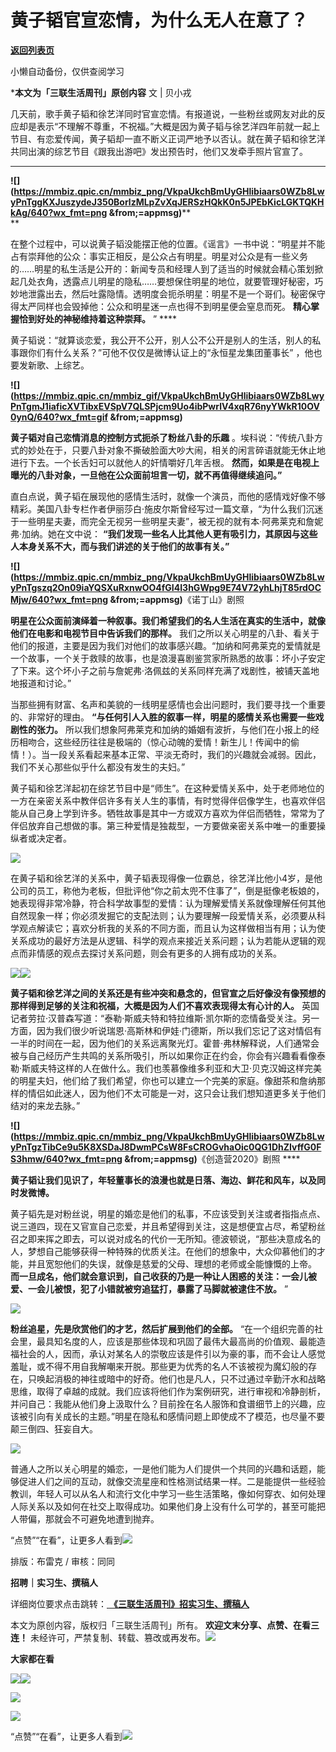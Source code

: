 # 黄子韬官宣恋情，为什么无人在意了？

[**返回列表页**](/gzh/三联生活周刊)

小懒自动备份，仅供查阅学习

***本文为「三联生活周刊」原创内容** 文 | 贝小戎

几天前，歌手黄子韬和徐艺洋同时官宣恋情。有报道说，一些粉丝或网友对此的反应却是表示“不理解不尊重，不祝福。”大概是因为黄子韬与徐艺洋四年前就一起上节目、有恋爱传闻，黄子韬却一直不断义正词严地予以否认。就在黄子韬和徐艺洋共同出演的综艺节目《跟我出游吧》发出预告时，他们又发牵手照片官宣了。

 ** **
**![](https://mmbiz.qpic.cn/mmbiz_png/VkpaUkchBmUyGHlibiaars0WZb8LwyPnTggKXJuszydeJ350BorlzMLpZvXqJERSzHQkK0n5JPEbKicLGKTQKHkAg/640?wx_fmt=png
&from;=appmsg)****  
**

在整个过程中，可以说黄子韬没能摆正他的位置。《谣言》一书中说：“明星并不能占有崇拜他的公众：事实正相反，是公众占有明星。明星对公众是有一些义务的……明星的私生活是公开的：新闻专员和经理人到了适当的时候就会精心策划掀起几处衣角，透露点儿明星的隐私……要想保住明星的地位，就要管理好秘密，巧妙地泄露出去，然后吐露隐情。透明度会扼杀明星：明星不是一个哥们。秘密保守得太严同样也会毁掉他：公众和明星迷一点也得不到明星便会窒息而死。
**精心掌握恰到好处的神秘维持着这种崇拜。** ” ****

黄子韬说：“就算谈恋爱，我公开不公开，别人公不公开是别人的生活，别人的私事跟你们有什么关系？”可他不仅仅是微博认证上的“永恒星龙集团董事长”
，他也要发新歌、上综艺。

**![](https://mmbiz.qpic.cn/mmbiz_gif/VkpaUkchBmUyGHlibiaars0WZb8LwyPnTgmJ1iaficXVTibxEVSpV7QLSPjcm9Uo4ibPwrlV4xqR76nyYWkR10OV0ynQ/640?wx_fmt=gif
&from;=appmsg)**

 **黄子韬对自己恋情消息的控制方式扼杀了粉丝八卦的乐趣**
。埃科说：“传统八卦方式的妙处在于，只要八卦对象不撕破脸面大吵大闹，相关的闲言碎语就能无休止地进行下去。一个长舌妇可以就他人的奸情嚼好几年舌根。
**然而，如果是在电视上曝光的八卦对象，一旦他在公众面前坦言一切，就不再值得继续追问。”**

直白点说，黄子韬在展现他的感情生活时，就像一个演员，而他的感情戏好像不够精彩。美国八卦专栏作者伊丽莎白·施皮尔斯曾经写过一篇文章，“为什么我们沉迷于一些明星夫妻，而完全无视另一些明星夫妻”，被无视的就有本·阿弗莱克和詹妮弗·加纳。她在文中说：
**“我们发现一些名人比其他人更有吸引力，其原因与这些人本身关系不大，而与我们讲述的关于他们的故事有关。”**

**![](https://mmbiz.qpic.cn/mmbiz_png/VkpaUkchBmUyGHlibiaars0WZb8LwyPnTgszq2On09iaYQSXuRxnwOO4fGI4I3hGWpg9E74V72yhLhjT85rdOCMjw/640?wx_fmt=png
&from;=appmsg)**《诺丁山》剧照

 **明星在公众面前演绎着一种叙事。我们希望我们的名人生活在真实的生活中，就像他们在电影和电视节目中告诉我们的那样。**
我们之所以关心明星的八卦、看关于他们的报道，主要是因为我们对他们的故事感兴趣。“加纳和阿弗莱克的爱情就是一个故事，一个关于救赎的故事，也是浪漫喜剧鉴赏家所熟悉的故事：坏小子安定了下来。这个坏小子之前与詹妮弗·洛佩兹的关系同样充满了戏剧性，被铺天盖地地报道和讨论。”

当那些拥有财富、名声和美貌的一线明星感情也会出问题时，我们要寻找一个重要的、非常好的理由。
**“与任何引人入胜的叙事一样，明星的感情关系也需要一些戏剧性的张力。**
所以我们想象阿弗莱克和加纳的婚姻有波折，与他们在小报上的经历相吻合，这些经历往往是极端的（惊心动魄的爱情！新生儿！传闻中的偷情！）。当一段关系看起来基本正常、平淡无奇时，我们的兴趣就会减弱。因此，我们不关心那些似乎什么都没有发生的夫妇。”

黄子韬和徐艺洋起初在综艺节目中是“师生”。在这种爱情关系中，处于老师地位的一方在亲密关系中教伴侣许多有关人生的事情，有时觉得伴侣像学生，也喜欢伴侣能从自己身上学到许多。牺牲故事是其中一方或双方喜欢为伴侣而牺牲，常常为了伴侣放弃自己想做的事。第三种爱情是独裁型，一方要做亲密关系中唯一的重要操纵者或决定者。

![](https://mmbiz.qpic.cn/mmbiz_jpg/PhdUaoJYalDYSvSvu9SxNxUdGkkCdeAWo8ygelLDgyj3lW3uryyoIgSibKIDz7rdcAMezf8hq5AX5pta4YoagcA/640?wx_fmt=jpeg&tp;=wxpic&wxfrom;=5&wx;_lazy=1&wx;_co=1)

在黄子韬和徐艺洋的关系中，黄子韬表现得像一位霸总，徐艺洋比他小4岁，是他公司的员工，称他为老板，但批评他“你之前太兜不住事了”，倒是挺像老板娘的，她表现得非常冷静，符合科学故事型的爱情：认为理解爱情关系就像理解任何其他自然现象一样；你必须发掘它的支配法则；认为要理解一段爱情关系，必须要从科学观点解读它；喜欢分析我的关系的不同方面，而且认为这样做相当有用；认为使关系成功的最好方法是从逻辑、科学的观点来接近关系问题；认为若能从逻辑的观点而非情感的观点去探讨关系问题，则会有更多的人拥有成功的关系。

![](https://mmbiz.qpic.cn/mmbiz_png/c2Sib3Mp7pOP5xgl8lKxFKPFojYPZic09g6XRY20N1Scx4dHAJiazQn85tmkUcwm9I6yfwamUF0QkqW8zwaxcbPCw/640?wx_fmt=png&from;=appmsg)![](https://mmbiz.qpic.cn/mmbiz_png/c2Sib3Mp7pOP5xgl8lKxFKPFojYPZic09gBE80TonxgDMS8Mj7yYhQYJXiaYa1AQBicG8uCw4veMribiaT8THoMq0k1Q/640?wx_fmt=png&from;=appmsg)

 **黄子韬和徐艺洋之间的关系还是有些冲突和悬念的，但官宣之后好像没有像预想的那样得到足够的关注和祝福，大概是因为人们不喜欢表现得太有心计的人。**
英国记者劳拉·汉普森写道：“泰勒·斯威夫特和特拉维斯·凯尔斯的恋情备受关注。另一方面，因为我们很少听说瑞恩·高斯林和伊娃·门德斯，所以我们忘记了这对情侣有一半的时间在一起，因为他们的关系远离聚光灯。霍普·弗林解释说，人们通常会被与自己经历产生共鸣的关系所吸引，所以如果你正在约会，你会有兴趣看看像泰勒·斯威夫特这样的人在做什么。我们也羡慕像维多利亚和大卫·贝克汉姆这样完美的明星夫妇，他们给了我们希望，你也可以建立一个完美的家庭。像甜茶和詹纳那样的情侣如此迷人，因为他们不太可能是一对，这只会让我们想知道更多关于他们结对的来龙去脉。”

**![](https://mmbiz.qpic.cn/mmbiz_png/VkpaUkchBmUyGHlibiaars0WZb8LwyPnTgzTibCe9u5K8XSDaJ8DwmPCsW8FsCROGvhaOic0QG1DhZIvffG0FS3hmw/640?wx_fmt=png
&from;=appmsg)**《创造营2020》剧照 ****

 **黄子韬让我们见识了，年轻董事长的浪漫也就是日落、海边、鲜花和风车，以及同时发微博。**

黄子韬先是对粉丝说，明星的婚恋是他们的私事，不应该受到关注或者指指点点、说三道四，现在又官宣自己恋爱，并且希望得到关注，这是想便宜占尽，希望粉丝召之即来挥之即去，可以说对成名的代价一无所知。德波顿说，“那些决意成名的人，梦想自己能够获得一种特殊的优质关注。在他们的想象中，大众仰慕他们的才能，并且宽恕他们的失误，就像是慈爱的父母、理想的老师或全能慷慨的上帝。
**而一旦成名，他们就会意识到，自己收获的乃是一种让人困惑的关注：一会儿被爱、一会儿被恨，犯了小错就被穷追猛打，暴露了马脚就被逮住不放。** ”

![](https://mmbiz.qpic.cn/mmbiz_png/c2Sib3Mp7pOP5xgl8lKxFKPFojYPZic09gF5e1HAickeKTElZIp1DWicJVefPHebqEpfDe3HdZ0AqWPz5jLCVxu5mw/640?wx_fmt=png&from;=appmsg)

 **粉丝追星，先是欣赏他们的才艺，然后扩展到他们的全部。**
“在一个组织完善的社会里，最具知名度的人，应该是那些体现和巩固了最伟大最高尚的价值观、最能造福社会的人，因而，承认对某名人的崇敬应该是件引以为豪的事，而不会让人感觉羞耻，或不得不用自我解嘲来开脱。那些更为优秀的名人不该被视为魔幻般的存在，只唤起消极的神往或暗中的好奇。他们也是凡人，只不过通过辛勤汗水和战略思维，取得了卓越的成就。我们应该将他们作为案例研究，进行审视和冷静剖析，并问自己：我能从他们身上汲取什么？目前拴在名人服饰和食谱细节上的兴趣，应该被引向有关成长的主题。”明星在隐私和感情问题上即使成不了模范，也尽量不要颠三倒四、狂妄自大。

![](https://mmbiz.qpic.cn/mmbiz_png/c2Sib3Mp7pOP5xgl8lKxFKPFojYPZic09gObu3ib0tkFmrKrJB2bTvQ6QdbowumuebJ7qENFxPK9aXEiah3gVImnCQ/640?wx_fmt=png&from;=appmsg)

普通人之所以关心明星的婚恋，一是他们能为人们提供一个共同的兴趣和话题，能够促进人们之间的互动，就像交流星座和性格测试结果一样。二是能提供一些经验教训，年轻人可以从名人和流行文化中学习一些生活策略，像如何穿衣、如何处理人际关系以及如何在社交上取得成功。如果他们身上没有什么可学的，甚至可能把人带偏，那就会不可避免地遭到抛弃。

“点赞”“在看”，让更多人看到![](https://mmbiz.qpic.cn/mmbiz_gif/c2Sib3Mp7pON9hkSZwdTibRHNZSMPyiapUCHJwlyoZVBC3SfmPmF0VKjkm3NiaToQloHFJ6icyicqZnqgXp6pSQJt5gg/640?wx_fmt=gif&from;=appmsg&wxfrom;=5&wx;_lazy=1&tp;=wxpic)  
  
  
  
  
  

排版：布雷克 / 审核：同同

  
 **招聘｜实习生、撰稿人**  

详细岗位要求点击跳转：[
**《三联生活周刊》招实习生、撰稿人**](http://mp.weixin.qq.com/s?__biz=MTc5MTU3NTYyMQ==&mid=2651136871&idx=3&sn=f1c0777fe9d31881e5dfca68ebc2937f&chksm=5907324d6e70bb5b3546dfe1c7b31b5fe05664bebbf36356ba9a1a352e0678444cad62875ad4&scene=21#wechat_redirect)

本文为原创内容，版权归「三联生活周刊」所有。 **欢迎文末分享、点赞、在看三连！**
未经许可，严禁复制、转载、篡改或再发布。![](https://mmbiz.qpic.cn/sz_mmbiz_png/Gg7Qtoh7Aic9ZTmAdCc80b4nD7xicgPt863QWU7oNswDx19XrjfTtSl8QwatY2EEZGuNd1WRRiapDZjcDhTnNYmBg/640?wx_fmt=other&wxfrom;=5&wx;_lazy=1&wx;_co=1&retryload;=1&tp;=webp)

 **大家都在看**

  
[![](https://mmbiz.qpic.cn/mmbiz_jpg/c2Sib3Mp7pON1YtOINUqFu4M44zhHwU7ABUSrFdFuNbAeJcDicsZpLHVYDgrDYubErnyvdon4ITYxxyPsyrJTCIg/640?wx_fmt=other&from;=appmsg&wxfrom;=5&wx;_lazy=1&wx;_co=1&tp;=webp)](http://mp.weixin.qq.com/s?__biz=MTc5MTU3NTYyMQ==&mid=2651401680&idx=1&sn=dfd2a17d689750792531c44090163df6&chksm=590b3cfa6e7cb5ecd86e26967e3874f7361f364deb0a2bb580a6666fe64bf38c1b0f203695b6&scene=21#wechat_redirect)[![](https://mmbiz.qpic.cn/mmbiz_png/c2Sib3Mp7pON0bbrxg4QicUAd8sMJf0GVqZnKOrsvpCKxP1QAar3eDsBLbp1eibxxfPnbG74PvG1NcYbkhpDvn73g/640?wx_fmt=other&from;=appmsg&wxfrom;=5&wx;_lazy=1&wx;_co=1&tp;=webp)](http://mp.weixin.qq.com/s?__biz=MTc5MTU3NTYyMQ==&mid=2651403158&idx=1&sn=5e9a7c759176bd584b804b8d582e6630&chksm=590b22bc6e7cabaac886fd52c54436e57216ed8262977a5313907fd2249d4dccfeeee4ddd30e&scene=21#wechat_redirect)  

![](https://mmbiz.qpic.cn/sz_mmbiz_png/Gg7Qtoh7Aic9ZTmAdCc80b4nD7xicgPt86k1kgpU51hWCHjV92ryhVW35PLCvLhxLw9XDhXjgeDyZhHSx5EbRcfg/640?wx_fmt=other&wxfrom;=5&wx;_lazy=1&wx;_co=1&retryload;=1&tp;=webp)

  

[![](https://mmbiz.qpic.cn/mmbiz_jpg/c2Sib3Mp7pOP5xgl8lKxFKPFojYPZic09gfIxehVOBrgFD3Rg2ibhj0PCVM6cNvHdu82Kke8tNEicuws8Y698fV8eA/640?wx_fmt=jpeg&from;=appmsg)]()

  
  
“点赞”“在看”，让更多人看到![](https://mmbiz.qpic.cn/mmbiz_gif/c2Sib3Mp7pON9hkSZwdTibRHNZSMPyiapUCHJwlyoZVBC3SfmPmF0VKjkm3NiaToQloHFJ6icyicqZnqgXp6pSQJt5gg/640?wx_fmt=gif&from;=appmsg&wxfrom;=5&wx;_lazy=1&tp;=webp)

